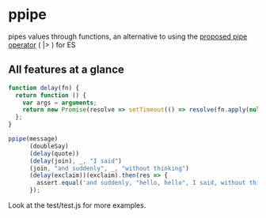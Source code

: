# ppipe
pipes values through functions, an alternative to using the [proposed pipe operator](https://github.com/mindeavor/es-pipeline-operator) ( |> ) for ES

## All features at a glance

```javascript
function delay(fn) {
  return function () {
    var args = arguments;
    return new Promise(resolve => setTimeout(() => resolve(fn.apply(null, args)), 10))
  };
}

ppipe(message)
      (doubleSay)
      (delay(quote))
      (delay(join), _, "I said")
      (join, "and suddenly", _, "without thinking")
      (delay(exclaim))(exclaim).then(res => {
        assert.equal('and suddenly, "hello, hello", I said, without thinking!!', res);
      });
```

Look at the test/test.js for more examples.
